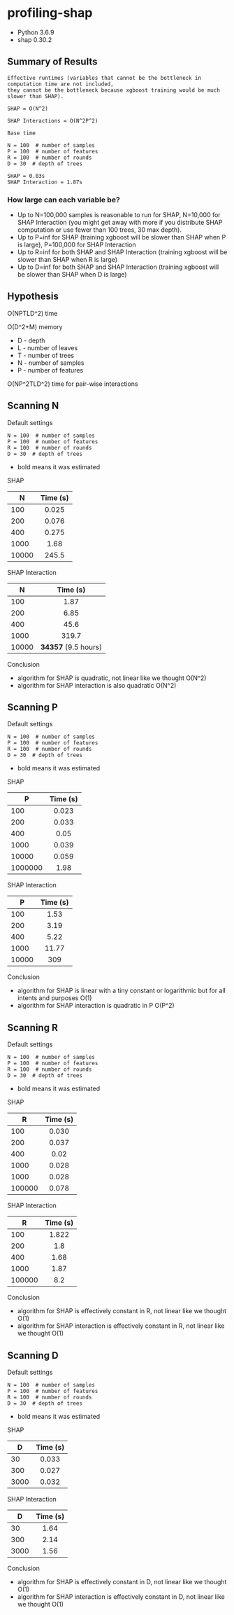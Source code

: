 # profiling-shap

- Python 3.6.9
- shap 0.30.2

## Summary of Results

```
Effective runtimes (variables that cannot be the bottleneck in computation time are not included,
they cannot be the bottleneck because xgboost training would be much slower than SHAP).

SHAP = O(N^2)

SHAP Interactions = O(N^2P^2)

Base time

N = 100  # number of samples
P = 100  # number of features
R = 100  # number of rounds
D = 30  # depth of trees

SHAP = 0.03s
SHAP Interaction = 1.87s

```

### How large can each variable be?

- Up to N=100,000 samples is reasonable to run for SHAP, N=10,000 for SHAP Interaction (you might get away with more if you distribute SHAP computation or use fewer than 100 trees, 30 max depth).
- Up to P=inf for SHAP (training xgboost will be slower than SHAP when P is large), P=100,000 for SHAP Interaction
- Up to R=inf for both SHAP and SHAP Interaction (training xgboost will be slower than SHAP when R is large)
- Up to D=inf for both SHAP and SHAP Interaction (training xgboost will be slower than SHAP when D is large)

## Hypothesis

O(NPTLD^2) time

O(D^2+M) memory

- D - depth
- L - number of leaves
- T - number of trees
- N - number of samples
- P - number of features

O(NP^2TLD^2) time for pair-wise interactions

## Scanning N

Default settings

```
N = 100  # number of samples
P = 100  # number of features
R = 100  # number of rounds
D = 30  # depth of trees
```

- bold means it was estimated

SHAP

| N        | Time (s)           |
| ------------- |:-------------:|
| 100      | 0.025 |
| 200      | 0.076 |
| 400      | 0.275 |
| 1000      | 1.68      |
| 10000 |   245.5    |


SHAP Interaction

| N        | Time (s)           |
| ------------- |:-------------:|
| 100      | 1.87 |
| 200      | 6.85 |
| 400      | 45.6 |
| 1000      |   319.7    |
| 10000 | **34357** (9.5 hours)     |

Conclusion

- algorithm for SHAP is quadratic, not linear like we thought O(N^2)
- algorithm for SHAP interaction is also quadratic O(N^2)

## Scanning P

Default settings

```
N = 100  # number of samples
P = 100  # number of features
R = 100  # number of rounds
D = 30  # depth of trees
```

- bold means it was estimated

SHAP

| P        | Time (s)           |
| ------------- |:-------------:|
| 100      | 0.023 |
| 200      | 0.033 |
| 400      | 0.05 |
| 1000      | 0.039      |
| 10000 |   0.059    |
| 1000000 |   1.98    |


SHAP Interaction

| P        | Time (s)           |
| ------------- |:-------------:|
| 100      | 1.53 |
| 200      | 3.19 |
| 400      | 5.22 |
| 1000      |   11.77    |
| 10000 |   309   |

Conclusion

- algorithm for SHAP is linear with a tiny constant or logarithmic but for all intents and purposes O(1)
- algorithm for SHAP interaction is quadratic in P O(P^2)

## Scanning R

Default settings

```
N = 100  # number of samples
P = 100  # number of features
R = 100  # number of rounds
D = 30  # depth of trees
```

- bold means it was estimated

SHAP

| R       | Time (s)           |
| ------------- |:-------------:|
| 100      | 0.030 |
| 200      | 0.037 |
| 400      | 0.02 |
| 1000      | 0.028      |
| 1000      | 0.028      |
| 100000      | 0.078      |


SHAP Interaction

| R       | Time (s)           |
| ------------- |:-------------:|
| 100      | 1.822 |
| 200      | 1.8 |
| 400      | 1.68 |
| 1000      |   1.87    |
| 100000      | 8.2      |

Conclusion

- algorithm for SHAP is effectively constant in R, not linear like we thought O(1)
- algorithm for SHAP interaction is effectively constant in R, not linear like we thought O(1)

## Scanning D

Default settings

```
N = 100  # number of samples
P = 100  # number of features
R = 100  # number of rounds
D = 30  # depth of trees
```

- bold means it was estimated

SHAP

| D       | Time (s)           |
| ------------- |:-------------:|
| 30      | 0.033 |
| 300      | 0.027 |
| 3000      | 0.032 |

SHAP Interaction

| D       | Time (s)           |
| ------------- |:-------------:|
| 30      | 1.64 |
| 300      | 2.14 |
| 3000      | 1.56 |

Conclusion

- algorithm for SHAP is effectively constant in D, not linear like we thought O(1)
- algorithm for SHAP interaction is effectively constant in D, not linear like we thought O(1)
